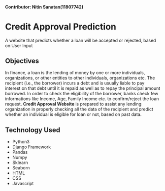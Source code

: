 <h4> Contributor: Nitin Sanatan(11807742) </h4>

# Credit Approval Prediction
A website that predicts whether a loan will be accepted or rejected, based on User Input

## Objectives
In finance, a loan is the lending of money by one or more individuals, organizations, or other entities to other individuals, organizations etc. The recipient (i.e., the borrower) incurs a debt and is usually liable to pay interest on that debt until it is repaid as well as to repay the principal amount borrowed. In order to check the eligibility of the borrower, banks check few informations like Income, Age, Family Income etc. to confirm/reject the loan request. 
**Credit Approval Website** is prepared to assist any lending organization in properly checking all the data of the recipient and predict whether an individual is eligible for loan or not, based on past data.

## Technology Used
- Python3
- Django Framework
- Pandas
- Numpy
- Sklearn
- Seaborn
- HTML
- CSS
- Javascript
